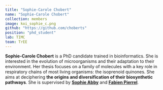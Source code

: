 ```yaml
---
title: "Sophie-Carole Chobert"
name: "Sophie-Carole Chobert"
collection: members
image: koi_sophie_c.png
github: "https://github.com/choberts"
position: "phd_student"
lab: TIMC
team: TrEE
---
```



**Sophie-Carole Chobert** is a PhD candidate trained in bioinformatics. She is interested in the evolution of microorganisms and their adaptation to their environment. Her thesis focuses on a family of molecules with a key role in respiratory chains of most living organisms: the isoprenoid quinones. She aims at deciphering **the origins and diversification of their biosynthetic pathways**. She is supervised by **[Sophie Abby](https://www.timc.fr/en/sophie-abby)** and **[Fabien Pierrel](https://www.timc.fr/en/fabien-pierrel)**.

